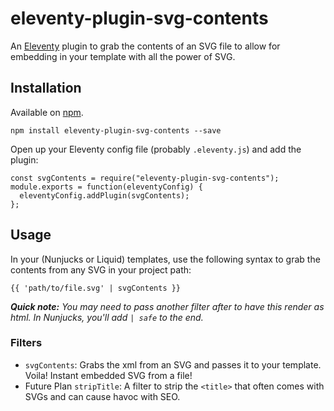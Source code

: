 # eleventy-plugin-svg-contents

An [Eleventy](https://github.com/11ty/eleventy) plugin to grab the contents of an SVG file to allow for embedding in your template with all the power of SVG.

## Installation

Available on [npm](https://www.npmjs.com/package/eleventy-plugin-svg-contents).

```
npm install eleventy-plugin-svg-contents --save
```

Open up your Eleventy config file (probably `.eleventy.js`) and add the plugin:

```
const svgContents = require("eleventy-plugin-svg-contents");
module.exports = function(eleventyConfig) {
  eleventyConfig.addPlugin(svgContents);
};
```


## Usage

In your (Nunjucks or Liquid) templates, use the following syntax to grab the contents from any SVG in your project path:

```
{{ 'path/to/file.svg' | svgContents }}
```

_**Quick note:** You may need to pass another filter after to have this render as html. In Nunjucks, you'll add `| safe` to the end._

### Filters

* `svgContents`: Grabs the xml from an SVG and passes it to your template. Voila! Instant embedded SVG from a file!
* Future Plan `stripTitle`: A filter to strip the `<title>` that often comes with SVGs and can cause havoc with SEO.
